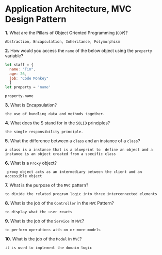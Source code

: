 # Application Architecture, MVC Design Pattern

**1.** What are the Pillars of Object Oriented Programming (`OOP`)?
<!-- enter you answer in the space below -->
```
Abstraction, Encapsulation, Inheritance, Polymorphism
```
**2.** How would you access the `name` of the below object using the `property` variable?
```js
let staff = {
  name: "Tim",
  age: 26,
  job: "Code Monkey"
  }
let property = 'name'
```
<!-- enter you answer in the space below -->
```
property.name
```
**3.** What is Encapsulation?
<!-- enter you answer in the space below -->
```
the use of bundling data and methods together.

```
**4.** What does the S stand for in the `SOLID` principles?
<!-- enter you answer in the space below -->
```
the single responsibility principle.

```
**5.** What the difference between a `class` and an instance of a `class`?
<!-- enter you answer in the space below -->
```
a class is a instance that is a blueprint to  define an object and a instance is an object created from a specific class

```
**6.** What is a `Proxy` object?
<!-- enter you answer in the space below -->
```
 proxy object acts as an intermediary between the client and an accessible object
```

**7.** What is the purpose of the `MVC` pattern?
<!-- enter you answer in the space below -->
```
to divide the related program logic into three interconnected elements
```
**8.** What is the job of the `Controller` in the `MVC` Pattern?
<!-- enter you answer in the space below -->
```
to display what the user reacts 
```

**9.** What is the job of the `Service` in `MVC`?
<!-- enter you answer in the space below -->
```
to perform operations with on or more models
```
**10.** What is the job of the `Model` in `MVC`?
<!-- enter you answer in the space below -->
```
it is used to implement the domain logic
```
